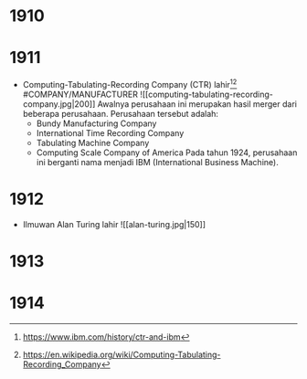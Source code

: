 # 1910
# 1911
- Computing-Tabulating-Recording Company (CTR) lahir[^1][^2] #COMPANY/MANUFACTURER 
	![[computing-tabulating-recording-company.jpg|200]]
	Awalnya perusahaan ini merupakan hasil merger dari beberapa perusahaan. Perusahaan tersebut adalah:
	- Bundy Manufacturing Company
	- International Time Recording Company
	- Tabulating Machine Company
	- Computing Scale Company of America
	Pada tahun 1924, perusahaan ini berganti nama menjadi IBM (International Business Machine). 
# 1912
- Ilmuwan Alan Turing lahir
	![[alan-turing.jpg|150]]
# 1913
# 1914

[^1]: https://www.ibm.com/history/ctr-and-ibm
[^2]: https://en.wikipedia.org/wiki/Computing-Tabulating-Recording_Company